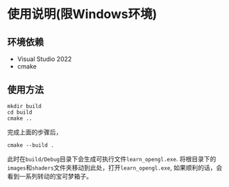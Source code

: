# 使用说明(限Windows环境)
## 环境依赖
+ Visual Studio 2022
+ cmake
## 使用方法
```terminal
mkdir build
cd build
cmake ..
```
完成上面的步骤后，
```terminal
cmake --build .
```
此时在`build/Debug`目录下会生成可执行文件`learn_opengl.exe`. 将根目录下的`images`和`shaders`文件夹移动到此处，打开`learn_opengl.exe`, 如果顺利的话，会看到一系列转动的宝可梦箱子。